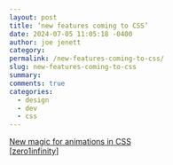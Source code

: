 ```yaml
---
layout: post
title: ‘new features coming to CSS’
date: 2024-07-05 11:05:18 -0400
author: joe jenett
category: 
permalink: /new-features-coming-to-css/
slug: new-features-coming-to-css
summary: 
comments: true
categories:
  - design
  - dev
  - css
---
```

<a title="New magic for animations in CSS | Chase McCoy" href="https://chasem.co/2024/05/css-animations/">New magic for animations in CSS</a><br>[<a href="https://pinboard.in/u:zero1infinity">zero1infinity</a>]

<a href="https://brid.gy/publish/mastodon"></a>